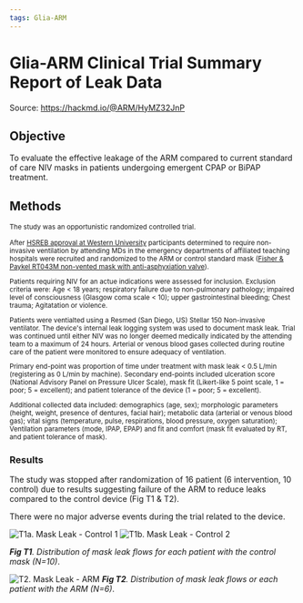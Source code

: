 ```yaml
---
tags: Glia-ARM
---
```

# Glia-ARM Clinical Trial Summary Report of Leak Data

Source: https://hackmd.io/@ARM/HyMZ32JnP

## Objective
To evaluate the effective leakage of the ARM compared to current standard of care NIV masks in patients undergoing emergent CPAP or BiPAP treatment.

## Methods
<small>The study was an opportunistic randomized controlled trial.

After [HSREB approval at Western University](https://github.com/GliaX/Aerosol-Reducing-Mask/blob/master/ethics_application/2020-04-27%20Ethics%20Approval.pdf) participants determined to require non-invasive ventilation by attending MDs in the emergency departments of affiliated teaching hospitals were recruited and randomized to the ARM or control standard mask ([Fisher & Paykel RT043M non-vented mask with anti-asphyxiation valve](https://www.fphcare.com/en-ca/hospital/adult-respiratory/noninvasive-ventilation/rt043/)).

Patients requiring NIV for an actue indications were assessed for inclusion. Exclusion criteria were: Age $\lt$ 18 years; respiratory failure due to non-pulmonary pathology; impaired level of consciousness (Glasgow coma scale $\lt$ 10); upper gastrointestinal bleeding; Chest trauma; Agitatation or violence.

Patients were ventialted using a Resmed (San Diego, US) Stellar 150 Non-invasive ventilator. The device's internal leak logging system was used to document mask leak. Trial was continued until either NIV was no longer deemed medically indicated by the attending team to a maximum of 24 hours. Arterial or venous blood gases collected during routine care of the patient were monitored to ensure adequacy of ventilation.

Primary end-point was proportion of time under treatment with mask leak $\lt$ 0.5 L/min (registering as 0 L/min by machine). Secondary end-points included ulceration score (National Advisory Panel on Pressure Ulcer Scale), mask fit (Likert-like 5 point scale, 1 = poor; 5 = excellent); and patient tolerance of the device (1 = poor; 5 = excellent).

Additional collected data included: demographics (age, sex); morphologic parameters (height, weight, presence of dentures, facial hair); metabolic data (arterial or venous blood gas); vital signs (temperature, pulse, respirations, blood pressure, oxygen saturation); Ventilation parameters (mode, IPAP, EPAP) and fit and comfort (mask fit evaluated by RT, and patient tolerance of mask).

</small>

### Results
The study was stopped after randomization of 16 patient (6 intervention, 10 control) due to results suggesting failure of the ARM to reduce leaks compared to the control device (Fig T1 & T2).

There were no major adverse events during the trial related to the device. 

![T1a. Mask Leak - Control 1](https://i.imgur.com/JPOkpdZ.png)
![T1b. Mask Leak - Control 2](https://i.imgur.com/tS44wHX.png)

***Fig T1**. Distribution of mask leak flows for each patient with the control mask (N=10)*.

![T2. Mask Leak - ARM](https://i.imgur.com/LMyFhO7.png)
***Fig T2**. Distribution of mask leak flows or each patient with the ARM (N=6)*.

